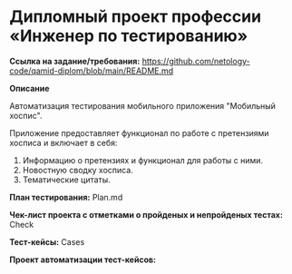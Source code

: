 # **Дипломный проект профессии «Инженер по тестированию»**

**Ссылка на задание/требования:** https://github.com/netology-code/qamid-diplom/blob/main/README.md

**Описание**

Автоматизация тестирования мобильного приложения "Мобильный хоспис".

Приложение предоставляет функционал по работе с претензиями хосписа и включает в себя:

1. Информацию о претензиях и функционал для работы с ними.
2. Новостную сводку хосписа.
3. Тематические цитаты.

**План тестирования:** Plan.md

**Чек-лист проекта с отметками о пройденых и непройденых тестах:** Check

**Тест-кейсы:** Cases

**Проект автоматизации тест-кейсов:**
